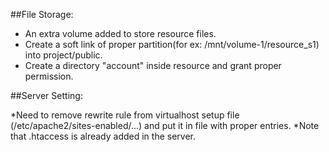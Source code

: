##File Storage:

  * An extra volume added to store resource files.
  * Create a soft link of proper partition(for ex: /mnt/volume-1/resource_s1) into project/public.
  * Create a directory "account" inside resource and grant proper permission.


##Server Setting:

  *Need to remove rewrite rule from virtualhost setup file (/etc/apache2/sites-enabled/...) and put it in file with proper entries.
  *Note that .htaccess is already added in the server.

